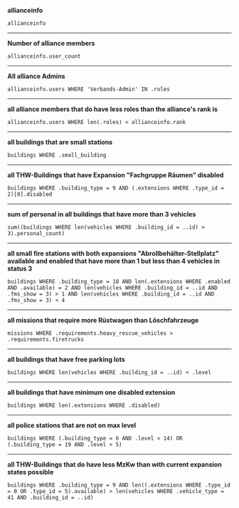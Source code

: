 **allianceinfo**
```
allianceinfo
```

***

**Number of alliance members**
```
allianceinfo.user_count
```
***

**All alliance Admins**
```
allianceinfo.users WHERE 'Verbands-Admin' IN .roles
```
***

**all alliance members that do have less roles than the alliance's rank is**
```
allianceinfo.users WHERE len(.roles) < allianceinfo.rank
```

***

**all buildings that are small stations**
```
buildings WHERE .small_building
```

***

**all THW-Buildings that have Expansion "Fachgruppe Räumen" disabled**
```
buildings WHERE .building_type = 9 AND (.extensions WHERE .type_id = 2)[0].disabled
```

***

**sum of personal in all buildings that have more than 3 vehicles**
```
sum((buildings WHERE len(vehicles WHERE .building_id = ..id) > 3).personal_count)
```

***

**all small fire stations with both expansions "Abrollbehälter-Stellplatz" available and enabled that have more than 1 but less than 4 vehicles in status 3**
```
buildings WHERE .building_type = 18 AND len(.extensions WHERE .enabled AND .available) = 2 AND len(vehicles WHERE .building_id = ..id AND .fms_show = 3) > 1 AND len(vehicles WHERE .building_id = ..id AND .fms_show = 3) < 4
```

***

**all missions that require more Rüstwagen than Löschfahrzeuge**
```
missions WHERE .requirements.heavy_rescue_vehicles > .requirements.firetrucks
```

***

**all buildings that have free parking lots**
```
buildings WHERE len(vehicles WHERE .building_id = ..id) < .level
```

***

**all buildings that have minimum one disabled extension**
```
buildings WHERE len(.extensions WHERE .disabled)
```

***

**all police stations that are not on max level**
```
buildings WHERE (.building_type = 6 AND .level < 14) OR (.building_type = 19 AND .level < 5)
```

***

**all THW-Buildings that do have less MzKw than with current expansion states possible**
```
buildings WHERE .building_type = 9 AND len((.extensions WHERE .type_id = 0 OR .type_id = 5).available) > len(vehicles WHERE .vehicle_type = 41 AND .building_id = ..id)
```

